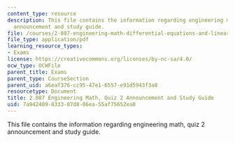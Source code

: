 ```yaml
---
content_type: resource
description: This file contains the information regarding engineering math, quiz 2
  announcement and study guide.
file: /courses/2-087-engineering-math-differential-equations-and-linear-algebra-fall-2014/7a942409833387d806ea55af75652ea0_MIT2_087F14_Quiz2AnnStuGu.pdf
file_type: application/pdf
learning_resource_types:
- Exams
license: https://creativecommons.org/licenses/by-nc-sa/4.0/
ocw_type: OCWFile
parent_title: Exams
parent_type: CourseSection
parent_uid: a6eaf376-cc95-47e1-6557-e91d5943f3a8
resourcetype: Document
title: 2.087 Engineering Math, Quiz 2 Announcement and Study Guide
uid: 7a942409-8333-87d8-06ea-55af75652ea0
---
```

This file contains the information regarding engineering math, quiz 2 announcement and study guide.